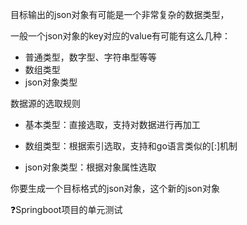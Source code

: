 目标输出的json对象有可能是一个非常复杂的数据类型，

一般一个json对象的key对应的value有可能有这么几种：

* 普通类型，数字型、字符串型等等
* 数组类型
* json对象类型

数据源的选取规则

* 基本类型：直接选取，支持对数据进行再加工

* 数组类型：根据索引选取，支持和go语言类似的[:]机制

* json对象类型：根据对象属性选取



你要生成一个目标格式的json对象，这个新的json对象



❓Springboot项目的单元测试